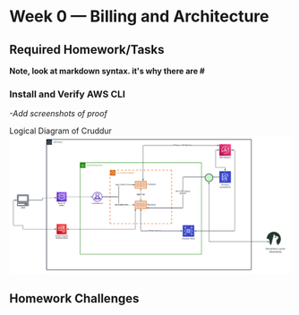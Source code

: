 # Week 0 — Billing and Architecture

## Required Homework/Tasks
**Note, look at markdown syntax. it's why there are #** 

### Install and Verify AWS CLI
*-Add screenshots of proof*

Logical Diagram of Cruddur
![Logical Diagram of Cruddur](assets/Homework%20Diagram.png)
## Homework Challenges
